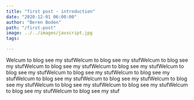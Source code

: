 ```yaml
---
title: "first post - introduction"
date: "2020-12-01 06:00:00"
author: "Beren Boden"
path: "/first-post"
image: ../../images/javscript.jpg
tags: 

---
```


Welcum to blog see my stufWelcum to blog see my stufWelcum to blog see my stufWelcum to blog see my stufWelcum to blog see my stufWelcum to blog see my stufWelcum to blog see my stufWelcum to blog see my stufWelcum to blog see my stufWelcum to blog see my stufWelcum to blog see my stufWelcum to blog see my stufWelcum to blog see my stufWelcum to blog see my stufWelcum to blog see my stuf